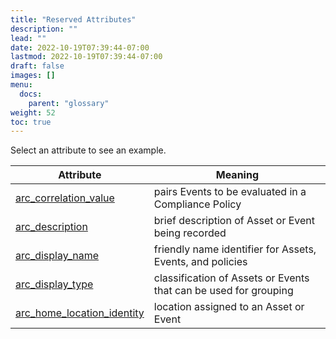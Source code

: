 ```yaml
---
title: "Reserved Attributes"
description: ""
lead: ""
date: 2022-10-19T07:39:44-07:00
lastmod: 2022-10-19T07:39:44-07:00
draft: false
images: []
menu: 
  docs:
    parent: "glossary"
weight: 52
toc: true
---
```


Select an attribute to see an example.

| **Attribute**              | **Meaning**                                                      |
|----------------------------|------------------------------------------------------------------|
| [arc_correlation_value](https://docs.rkvst.com/docs/beyond-the-basics/compliance-policies/#creating-a-compliance-policy)      | pairs Events to be evaluated in a Compliance Policy              |
| [arc_description](https://docs.rkvst.com/docs/rkvst-basics/creating-an-asset/#creating-an-asset)            | brief description of Asset or Event being recorded               |
| [arc_display_name](https://docs.rkvst.com/docs/rkvst-basics/creating-an-asset/#creating-an-asset)           | friendly name identifier for Assets, Events, and policies        |
| [arc_display_type](https://docs.rkvst.com/docs/rkvst-basics/creating-an-asset/#creating-an-asset)           | classification of Assets or Events that can be used for grouping |
| [arc_home_location_identity](https://docs.rkvst.com/docs/rkvst-basics/grouping-assets-by-location/#assigning-a-location-to-an-asset) | location assigned to an Asset or Event                               |